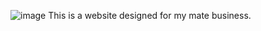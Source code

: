 ![image](https://github.com/user-attachments/assets/d1abf7ea-0b7f-4606-b1bd-87b383d9f155)
This is a website designed for my mate business.
